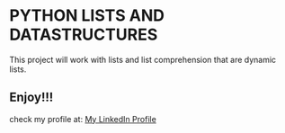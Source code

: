 # PYTHON LISTS AND DATASTRUCTURES
This project will work with lists and list comprehension that are dynamic lists.

## Enjoy!!!

check my profile at: <a href="https://www.linkedin.com/in/frehiwot-hagos-244a7513a/"> My LinkedIn Profile </a>
